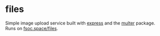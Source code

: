 # files

Simple image upload service built with [express](http://expressjs.com/) and the [multer](https://www.npmjs.com/package/multer) package. Runs on [fsoc.space/files](https://fsoc.space/files/).
